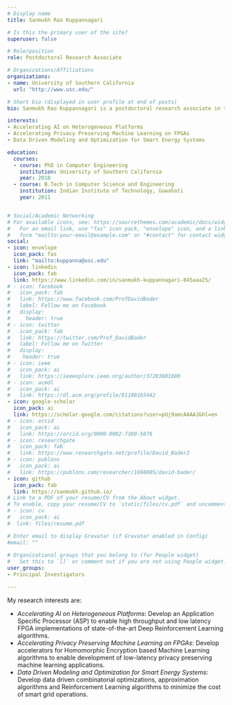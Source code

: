 ```yaml
---
# Display name
title: Sanmukh Rao Kuppannagari

# Is this the primary user of the site?
superuser: false

# Role/position
role: Postdoctoral Research Associate

# Organizations/Affiliations
organizations:
- name: University of Southern California
  url: "http://www.usc.edu/"

# Short bio (displayed in user profile at end of posts)
bio: Sanmukh Rao Kuppannagari is a postdoctoral research associate in the Ming Hsieh Department of Electical Engineering at University of Southern California.

interests:
- Accelerating AI on Heterogeneous Platforms
- Accelerating Privacy Preserving Machine Learning on FPGAs
- Data Driven Modeling and Optimization for Smart Energy Systems

education:
  courses:
  - course: PhD in Computer Engineering
    institution: University of Southern California
    year: 2018
  - course: B.Tech in Computer Science and Engineering
    institution: Indian Institute of Technology, Guwahati
    year: 2011


# Social/Academic Networking
# For available icons, see: https://sourcethemes.com/academic/docs/widgets/#icons
#   For an email link, use "fas" icon pack, "envelope" icon, and a link in the
#   form "mailto:your-email@example.com" or "#contact" for contact widget.
social:
- icon: envelope
  icon_pack: fas
  link: "mailto:kuppanna@usc.edu"
- icon: linkedin
  icon_pack: fab
  link: https://www.linkedin.com/in/sanmukh-kuppannagari-845aaa25/
# - icon: facebook
#   icon_pack: fab
#   link: https://www.facebook.com/ProfDavidBader
#   label: Follow me on Facebook
#   display:
#     header: true
# - icon: twitter
#   icon_pack: fab
#   link: https://twitter.com/Prof_DavidBader
#   label: Follow me on Twitter
#   display:
#    header: true
# - icon: ieee
#   icon_pack: ai
#   link: https://ieeexplore.ieee.org/author/37283801600
# - icon: acmdl
#   icon_pack: ai
#   link: https://dl.acm.org/profile/81100165442
- icon: google-scholar
  icon_pack: ai
  link: https://scholar.google.com/citations?user=pUj9amcAAAAJ&hl=en
# - icon: orcid
#   icon_pack: ai
#   link: https://orcid.org/0000-0002-7380-5876
# - icon: researchgate
#   icon_pack: fab
#   link: https://www.researchgate.net/profile/David_Bader2
# - icon: publons
#   icon_pack: ai
#   link: https://publons.com/researcher/1698005/david-bader/
- icon: github
  icon_pack: fab
  link: https://sanmukh.github.io/
# Link to a PDF of your resume/CV from the About widget.
# To enable, copy your resume/CV to `static/files/cv.pdf` and uncomment the lines below.  
# - icon: cv
#   icon_pack: ai
#  link: files/resume.pdf

# Enter email to display Gravatar (if Gravatar enabled in Config)
#email: ""
  
# Organizational groups that you belong to (for People widget)
#   Set this to `[]` or comment out if you are not using People widget.  
user_groups:
- Principal Investigators

---
```


My research interests are:

- *Accelerating AI on Heterogeneous Platforms*: Develop an Application Specific Processor (ASP) to enable high throughput and low latency FPGA implementations of state-of-the-art Deep Reinforcement Learning algorithms.
- *Accelerating Privacy Preserving Machine Learning on FPGAs*: Develop accelerators for Homomorphic Encryption based Machine Learning algorithms to enable development of low-latency privacy preserving machine learning applications.
- *Data Driven Modeling and Optimization for Smart Energy Systems*: Develop data driven combinatorial optimizations, approximation algorithms and Reinforcement Learning algorithms to minimize the cost of smart grid operations.
